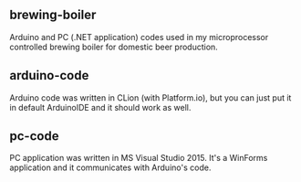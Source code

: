 ## brewing-boiler
Arduino and PC (.NET application) codes used in my microprocessor controlled brewing boiler for domestic beer production.

## arduino-code
Arduino code was written in CLion (with Platform.io), but you can just put it in default ArduinoIDE and it should work as well.

## pc-code
PC application was written in MS Visual Studio 2015. It's a WinForms application and it communicates with Arduino's code.
